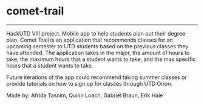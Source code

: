 # comet-trail
---
HackUTD VIII project. Mobile app to help students plan out their degree plan.
Comet Trail is an application that recommends classes for an upcoming semester to UTD students based on the previous classes they have attended. 
The application takes in the major, the amount of hours to take, the maximum hours that a student wants to take, and the max specific hours that 
a student wants to take.

Future iterations of the app could recommend taking summer classes or provide tutorials on how to sign up for classes through UTD Orion.

Made by: Afrida Tasnim, Quinn Loach, Gabriel Braun, Erik Hale
